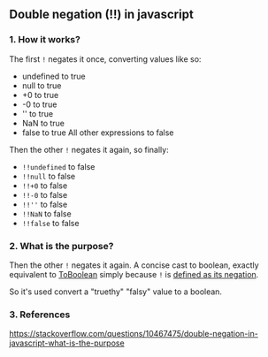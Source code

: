 ## Double negation (!!) in javascript

### 1. How it works?

The first `!` negates it once, converting values like so:

- undefined to true
- null to true
- +0 to true
- -0 to true
- '' to true
- NaN to true
- false to true
  All other expressions to false

Then the other `!` negates it again, so finally:

- `!!undefined` to false
- `!!null` to false
- `!!+0` to false
- `!!-0` to false
- `!!''` to false
- `!!NaN` to false
- `!!false` to false

### 2. What is the purpose?

Then the other `!` negates it again. A concise cast to boolean, exactly equivalent to [ToBoolean](https://es5.github.io/#x9.2) simply because `!` is [defined as its negation](https://es5.github.io/#x11.4.9).

So it's used convert a "truethy" \"falsy" value to a boolean.

### 3. References

https://stackoverflow.com/questions/10467475/double-negation-in-javascript-what-is-the-purpose
